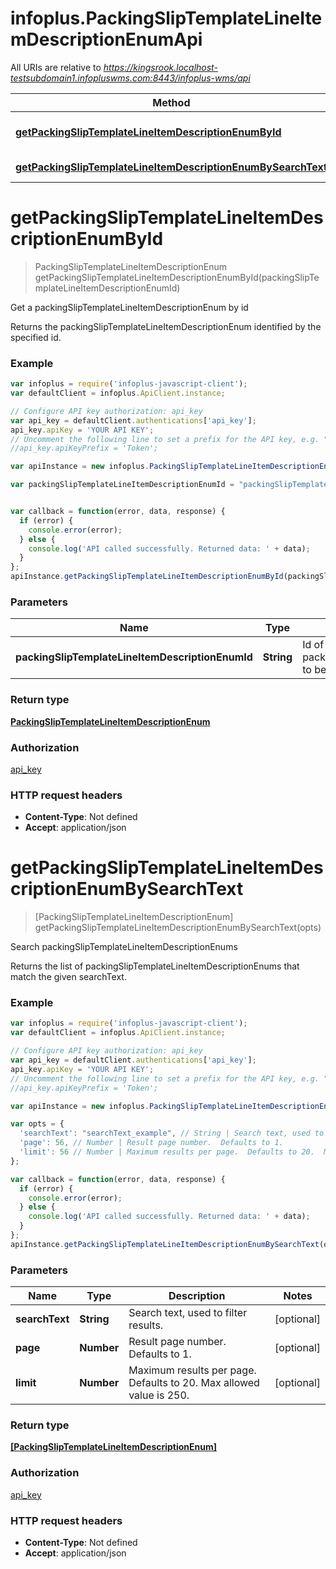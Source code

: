 # infoplus.PackingSlipTemplateLineItemDescriptionEnumApi

All URIs are relative to *https://kingsrook.localhost-testsubdomain1.infopluswms.com:8443/infoplus-wms/api*

Method | HTTP request | Description
------------- | ------------- | -------------
[**getPackingSlipTemplateLineItemDescriptionEnumById**](PackingSlipTemplateLineItemDescriptionEnumApi.md#getPackingSlipTemplateLineItemDescriptionEnumById) | **GET** /v3.0/packingSlipTemplateLineItemDescriptionEnum/{packingSlipTemplateLineItemDescriptionEnumId} | Get a packingSlipTemplateLineItemDescriptionEnum by id
[**getPackingSlipTemplateLineItemDescriptionEnumBySearchText**](PackingSlipTemplateLineItemDescriptionEnumApi.md#getPackingSlipTemplateLineItemDescriptionEnumBySearchText) | **GET** /v3.0/packingSlipTemplateLineItemDescriptionEnum/search | Search packingSlipTemplateLineItemDescriptionEnums


<a name="getPackingSlipTemplateLineItemDescriptionEnumById"></a>
# **getPackingSlipTemplateLineItemDescriptionEnumById**
> PackingSlipTemplateLineItemDescriptionEnum getPackingSlipTemplateLineItemDescriptionEnumById(packingSlipTemplateLineItemDescriptionEnumId)

Get a packingSlipTemplateLineItemDescriptionEnum by id

Returns the packingSlipTemplateLineItemDescriptionEnum identified by the specified id.

### Example
```javascript
var infoplus = require('infoplus-javascript-client');
var defaultClient = infoplus.ApiClient.instance;

// Configure API key authorization: api_key
var api_key = defaultClient.authentications['api_key'];
api_key.apiKey = 'YOUR API KEY';
// Uncomment the following line to set a prefix for the API key, e.g. "Token" (defaults to null)
//api_key.apiKeyPrefix = 'Token';

var apiInstance = new infoplus.PackingSlipTemplateLineItemDescriptionEnumApi();

var packingSlipTemplateLineItemDescriptionEnumId = "packingSlipTemplateLineItemDescriptionEnumId_example"; // String | Id of packingSlipTemplateLineItemDescriptionEnum to be returned.


var callback = function(error, data, response) {
  if (error) {
    console.error(error);
  } else {
    console.log('API called successfully. Returned data: ' + data);
  }
};
apiInstance.getPackingSlipTemplateLineItemDescriptionEnumById(packingSlipTemplateLineItemDescriptionEnumId, callback);
```

### Parameters

Name | Type | Description  | Notes
------------- | ------------- | ------------- | -------------
 **packingSlipTemplateLineItemDescriptionEnumId** | **String**| Id of packingSlipTemplateLineItemDescriptionEnum to be returned. | 

### Return type

[**PackingSlipTemplateLineItemDescriptionEnum**](PackingSlipTemplateLineItemDescriptionEnum.md)

### Authorization

[api_key](../README.md#api_key)

### HTTP request headers

 - **Content-Type**: Not defined
 - **Accept**: application/json

<a name="getPackingSlipTemplateLineItemDescriptionEnumBySearchText"></a>
# **getPackingSlipTemplateLineItemDescriptionEnumBySearchText**
> [PackingSlipTemplateLineItemDescriptionEnum] getPackingSlipTemplateLineItemDescriptionEnumBySearchText(opts)

Search packingSlipTemplateLineItemDescriptionEnums

Returns the list of packingSlipTemplateLineItemDescriptionEnums that match the given searchText.

### Example
```javascript
var infoplus = require('infoplus-javascript-client');
var defaultClient = infoplus.ApiClient.instance;

// Configure API key authorization: api_key
var api_key = defaultClient.authentications['api_key'];
api_key.apiKey = 'YOUR API KEY';
// Uncomment the following line to set a prefix for the API key, e.g. "Token" (defaults to null)
//api_key.apiKeyPrefix = 'Token';

var apiInstance = new infoplus.PackingSlipTemplateLineItemDescriptionEnumApi();

var opts = { 
  'searchText': "searchText_example", // String | Search text, used to filter results.
  'page': 56, // Number | Result page number.  Defaults to 1.
  'limit': 56 // Number | Maximum results per page.  Defaults to 20.  Max allowed value is 250.
};

var callback = function(error, data, response) {
  if (error) {
    console.error(error);
  } else {
    console.log('API called successfully. Returned data: ' + data);
  }
};
apiInstance.getPackingSlipTemplateLineItemDescriptionEnumBySearchText(opts, callback);
```

### Parameters

Name | Type | Description  | Notes
------------- | ------------- | ------------- | -------------
 **searchText** | **String**| Search text, used to filter results. | [optional] 
 **page** | **Number**| Result page number.  Defaults to 1. | [optional] 
 **limit** | **Number**| Maximum results per page.  Defaults to 20.  Max allowed value is 250. | [optional] 

### Return type

[**[PackingSlipTemplateLineItemDescriptionEnum]**](PackingSlipTemplateLineItemDescriptionEnum.md)

### Authorization

[api_key](../README.md#api_key)

### HTTP request headers

 - **Content-Type**: Not defined
 - **Accept**: application/json

